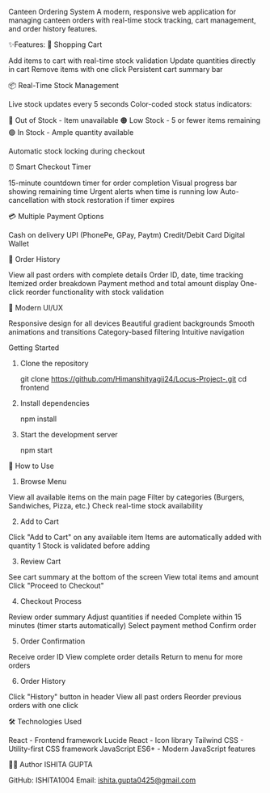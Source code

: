 Canteen Ordering System
A modern, responsive web application for managing canteen orders with real-time stock tracking, cart management, and order history features.


✨Features:
🛒 Shopping Cart

Add items to cart with real-time stock validation
Update quantities directly in cart
Remove items with one click
Persistent cart summary bar

📦 Real-Time Stock Management

Live stock updates every 5 seconds
Color-coded stock status indicators:

🔴 Out of Stock - Item unavailable
🟠 Low Stock - 5 or fewer items remaining
🟢 In Stock - Ample quantity available


Automatic stock locking during checkout

⏰ Smart Checkout Timer

15-minute countdown timer for order completion
Visual progress bar showing remaining time
Urgent alerts when time is running low
Auto-cancellation with stock restoration if timer expires

💳 Multiple Payment Options

Cash on delivery
UPI (PhonePe, GPay, Paytm)
Credit/Debit Card
Digital Wallet

📜 Order History

View all past orders with complete details
Order ID, date, time tracking
Itemized order breakdown
Payment method and total amount display
One-click reorder functionality with stock validation

🎨 Modern UI/UX

Responsive design for all devices
Beautiful gradient backgrounds
Smooth animations and transitions
Category-based filtering
Intuitive navigation


Getting Started
1. Clone the repository

   git clone https://github.com/Himanshityagii24/Locus-Project-.git
   cd frontend

2. Install dependencies

   npm install

3. Start the development server

   npm start



🎯 How to Use
1. Browse Menu

View all available items on the main page
Filter by categories (Burgers, Sandwiches, Pizza, etc.)
Check real-time stock availability

2. Add to Cart

Click "Add to Cart" on any available item
Items are automatically added with quantity 1
Stock is validated before adding

3. Review Cart

See cart summary at the bottom of the screen
View total items and amount
Click "Proceed to Checkout"

4. Checkout Process

Review order summary
Adjust quantities if needed
Complete within 15 minutes (timer starts automatically)
Select payment method
Confirm order

5. Order Confirmation

Receive order ID
View complete order details
Return to menu for more orders

6. Order History

Click "History" button in header
View all past orders
Reorder previous orders with one click



🛠️ Technologies Used

React - Frontend framework
Lucide React - Icon library
Tailwind CSS - Utility-first CSS framework
JavaScript ES6+ - Modern JavaScript features




👨‍💻 Author
ISHITA GUPTA

GitHub: ISHITA1004
Email: ishita.gupta0425@gmail.com
